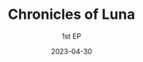 ---
slug: "/special/chronicles-of-luna" # リンク
date: "2023-04-30" # 発売・公開日。ソートにも用いる
title: "Chronicles of Luna" # アルバム名
ogp: ./20230430-chronicles-of-luna-ogp.jpg

# ---------------
subtitle: 1st EP
overlay:
  background: '#E6EEF7'
  logoColor: '#000000'
  lineColor: '#FFF5C5'
  transition:
    rect1: '#DBCEE4'
    rect2: '#888DC5'
# ---------------
header_func_name: ChroniclesOfLuna
header_image: ./20230430-chronicles-of-luna-header.jpg
header_image_sp: ./20230430-chronicles-of-luna-header_sp.png
logo_image: ./20230430-chronicles-of-luna-logo.png # Optional header_imageにロゴが含まれていないなら指定。
additional_header_image: ./20230430-chronicles-of-luna-header.png
additional_header_image_2: ./20230430-chronicles-of-luna-header_2.png
additional_header_image_3: ./20230430-chronicles-of-luna-header_3.png
additional_header_image_4: ./20230430-chronicles-of-luna-header_4.png
additional_header_image_5: ./20230430-chronicles-of-luna-header_5.png
additional_header_image_6: ./20230430-chronicles-of-luna-header_6.png

header:
  scrollMainColor: "#FFF5C5"
  scrollBackgroundColor: "#888DC5"
# ---------------
parallax:
  textColor: "#ffffff"
  overlayColor: "#000000"
  overlayOpacity: 0.5
  imageFilter: grayscale(60%)
# ---------------
poem: Luna's glow illuminates the night, casting a pale sheen on all below.
description_array: 
  - 荘厳なオーケストラ/Epic調の楽曲を中心とした5曲を収録。
  - カシワデ/Kashiwade 1st EP # サイトの説明文
descriptionBackgroundImage: ./20230430-chronicles-of-luna-description-back.jpg
# ---------------
mainBackgroundImage: ./20230430-chronicles-of-luna-bg-pattern.jpg
minWidth: 500px
theme:
  base: "#E6EEF7"
  baseSub1: "#fffbfb"
  main: "#3a3c3e"
  mainSub1: "#73777c"
  mainSub2: "#adb3b9"
  accent: '#BF9D5B'
# ---------------
news:
  - 2023/04/17
  - XFDの情報を掲載しました
  - 2023/04/16
  - 特設サイトをオープンしました

# ---------------
soundcloud: 1362867550
youtube: 1kpX3spEq8o
# ---------------
jacketImage: ./20230430-chronicles-of-luna-jacket.jpg
infomation:
  title: Chronicles of Luna
  circle: かしわで音楽工房
  specification: 5曲入り ジュエルケース
  releaseDate: 2023/04/30 春M3
  booth: 第一展示場 E-04a かしわで音楽工房
  price: 1,000円 (会場頒布価格)
shop:
  download:
    - coming soon
  cd:
    - coming soon
  streaming:
    - coming soon
# ---------------
trackBackgroundImage: 20230430-chronicles-of-luna-track_bg.jpg
track:
  - title: Chronicles of Luna
    subinfo: 
  - title: Quest for Knowledge
    subinfo: 
  - title: seize
    subinfo: 
  - title: Effulgent Flowers
    subinfo: 
  - title: Gloria
    subinfo: 

# ---------------
credit:
  produce:
    name: Kashiwade
    website: https://kashiwade.work
    twitter: https://twitter.com/kashiwade_music
  other:
    - role: Illustration by
      name: デクババ
      website:
        - Pixiv 
        - https://www.pixiv.net/users/28296442
        - Twitter 
        - https://twitter.com/ironman12243
    - role: XFD Special Thanks
      name: Sol
      website:
        - Twitter 
        - https://twitter.com/SolSchnee

# ---------------

---